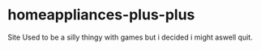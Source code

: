 # homeappliances-plus-plus
Site Used to be a silly thingy with games but i decided i might aswell quit.
